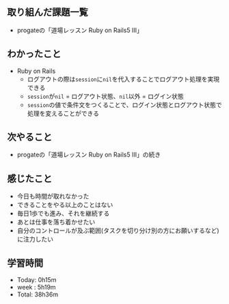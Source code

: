 ## 取り組んだ課題一覧
- progateの「道場レッスン Ruby on Rails5 III」
## わかったこと
- Ruby on Rails
  - ログアウトの際は`session`に`nil`を代入することでログアウト処理を実現できる
  - `session`が`nil` = ログアウト状態、`nil`以外 = ログイン状態
  - `session`の値で条件文をつくることで、ログイン状態とログアウト状態で処理を変えることができる
## 次やること
- progateの「道場レッスン Ruby on Rails5 III」の続き
## 感じたこと
- 今日も時間が取れなかった
- できることをやる以上のことはない
- 毎日1歩でも進み、それを継続する
- あとは仕事を落ち着かせたい
- 自分のコントロールが及ぶ範囲(タスクを切り分け別の方にお願いするなど)に注力したい
## 学習時間
- Today: 0h15m
- week : 5h19m
- Total: 38h36m
